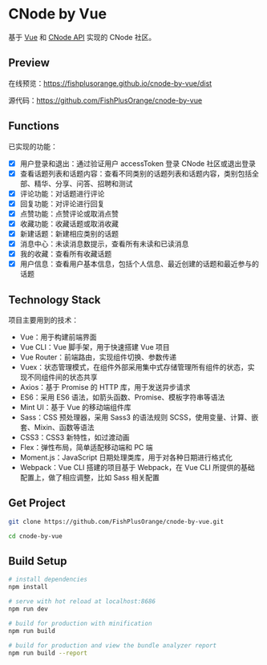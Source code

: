 # CNode by Vue

基于 [Vue](https://github.com/vuejs/vue) 和 [CNode API](http://cnodejs.org/api) 实现的 CNode 社区。

## Preview

在线预览：https://fishplusorange.github.io/cnode-by-vue/dist

源代码：https://github.com/FishPlusOrange/cnode-by-vue

## Functions

已实现的功能：

- [x] 用户登录和退出：通过验证用户 accessToken  登录 CNode 社区或退出登录
- [x] 查看话题列表和话题内容：查看不同类别的话题列表和话题内容，类别包括全部、精华、分享、问答、招聘和测试
- [x] 评论功能：对话题进行评论
- [x] 回复功能：对评论进行回复
- [x] 点赞功能：点赞评论或取消点赞
- [x] 收藏功能：收藏话题或取消收藏
- [x] 新建话题：新建相应类别的话题
- [x] 消息中心：未读消息数提示，查看所有未读和已读消息
- [x] 我的收藏：查看所有收藏话题
- [x] 用户信息：查看用户基本信息，包括个人信息、最近创建的话题和最近参与的话题

## Technology Stack

项目主要用到的技术：

- Vue：用于构建前端界面
- Vue CLI：Vue 脚手架，用于快速搭建 Vue 项目
- Vue Router：前端路由，实现组件切换、参数传递
- Vuex：状态管理模式，在组件外部采用集中式存储管理所有组件的状态，实现不同组件间的状态共享
- Axios：基于 Promise 的 HTTP 库，用于发送异步请求
- ES6：采用 ES6 语法，如箭头函数、Promise、模板字符串等语法
- Mint UI：基于 Vue 的移动端组件库
- Sass：CSS 预处理器，采用 Sass3 的语法规则 SCSS，使用变量、计算、嵌套、Mixin、函数等语法
- CSS3：CSS3 新特性，如过渡动画
- Flex：弹性布局，简单适配移动端和 PC 端
- Moment.js：JavaScript 日期处理类库，用于对各种日期进行格式化
- Webpack：Vue CLI 搭建的项目基于 Webpack，在 Vue CLI 所提供的基础配置上，做了相应调整，比如 Sass 相关配置

## Get Project

```bash
git clone https://github.com/FishPlusOrange/cnode-by-vue.git

cd cnode-by-vue
```

## Build Setup

```bash
# install dependencies
npm install

# serve with hot reload at localhost:8686
npm run dev

# build for production with minification
npm run build

# build for production and view the bundle analyzer report
npm run build --report
```

